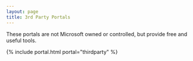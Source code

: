 ```yaml
---
layout: page
title: 3rd Party Portals
---
```


These portals are not Microsoft owned or controlled, but provide free and useful tools.

{% include portal.html portal="thirdparty" %}
